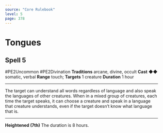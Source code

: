 ```yaml
---
source: "Core Rulebook"
level: 5
page: 378
---
```


# Tongues
## Spell 5
#PE2Uncommon #PE2Divination 
**Traditions** arcane, divine, occult
**Cast** ◆◆ somatic, verbal
**Range** touch; **Targets** 1 creature
**Duration** 1 hour

-----
The target can understand all words regardless of language and also speak the languages of other creatures. When in a mixed group of creatures, each time the target speaks, it can choose a creature and speak in a language that creature understands, even if the target doesn’t know what language that is. 

---
**Heightened (7th)** The duration is 8 hours.